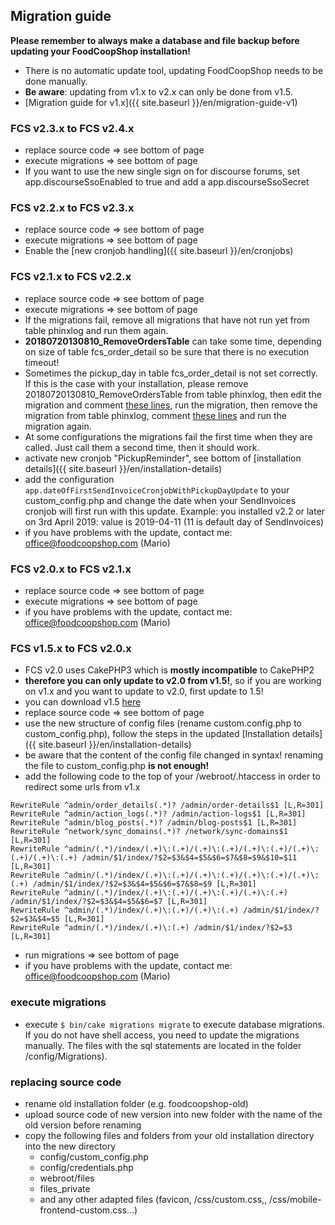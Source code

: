 ## Migration guide

**Please remember to always make a database and file backup before updating your FoodCoopShop installation!**

* There is no automatic update tool, updating FoodCoopShop needs to be done manually.
* **Be aware**: updating from v1.x to v2.x can only be done from v1.5.
* [Migration guide for v1.x]({{ site.baseurl }}/en/migration-guide-v1)

### FCS v2.3.x to FCS v2.4.x
* replace source code => see bottom of page
* execute migrations => see bottom of page
* If you want to use the new single sign on for discourse forums, set app.discourseSsoEnabled to true and add a app.discourseSsoSecret

### FCS v2.2.x to FCS v2.3.x
* replace source code => see bottom of page
* execute migrations => see bottom of page
* Enable the [new cronjob handling]({{ site.baseurl }}/en/cronjobs)

### FCS v2.1.x to FCS v2.2.x
* replace source code => see bottom of page
* execute migrations => see bottom of page
* If the migrations fail, remove all migrations that have not run yet from table phinxlog and run them again.
* **20180720130810_RemoveOrdersTable** can take some time, depending on size of table fcs_order_detail so be sure that there is no execution timeout!
* Sometimes the pickup_day in table fcs_order_detail is not set correctly. If this is the case with your installation, please remove 20180720130810_RemoveOrdersTable from table phinxlog, then edit the migration and comment [these lines](https://github.com/foodcoopshop/foodcoopshop/blob/351d23b295297c91aba0a0e44107ea58609f7d95/config/Migrations/20180720130810_RemoveOrdersTable.php#L77-L84), run the migration, then remove the migration from table phinxlog, comment [these lines](https://github.com/foodcoopshop/foodcoopshop/blob/351d23b295297c91aba0a0e44107ea58609f7d95/config/Migrations/20180720130810_RemoveOrdersTable.php#L13-L75) and run the migration again.
* At some configurations the migrations fail the first time when they are called. Just call them a second time, then it should work.
* activate new cronjob "PickupReminder", see bottom of [installation details]({{ site.baseurl }}/en/installation-details)
* add the configuration `app.dateOfFirstSendInvoiceCronjobWithPickupDayUpdate` to your custom_config.php and change the date when your SendInvoices cronjob will first run with this update. Example: you installed v2.2 or later on 3rd April 2019: value is 2019-04-11 (11 is default day of SendInvoices)
* if you have problems with the update, contact me: office@foodcoopshop.com (Mario)

### FCS v2.0.x to FCS v2.1.x
* replace source code => see bottom of page
* execute migrations => see bottom of page
* if you have problems with the update, contact me: office@foodcoopshop.com (Mario)

### FCS v1.5.x to FCS v2.0.x
* FCS v2.0 uses CakePHP3 which is **mostly incompatible** to CakePHP2
* **therefore you can only update to v2.0 from v1.5!**, so if you are working on v1.x and you want to update to v2.0, first update to 1.5!
* you can download v1.5 [here](https://www.foodcoopshop.com/wp-content/uploads/releases/FoodCoopShop-v1.5.0.zip)
* replace source code => see bottom of page
* use the new structure of config files (rename custom.config.php to custom_config.php), follow the steps in the updated [Installation details]({{ site.baseurl }}/en/installation-details)
* be aware that the content of the config file changed in syntax! renaming the file to custom_config.php **is not enough!**
* add the following code to the top of your /webroot/.htaccess in order to redirect some urls from v1.x

```
RewriteRule ^admin/order_details(.*)? /admin/order-details$1 [L,R=301]
RewriteRule ^admin/action_logs(.*)? /admin/action-logs$1 [L,R=301]
RewriteRule ^admin/blog_posts(.*)? /admin/blog-posts$1 [L,R=301]
RewriteRule ^network/sync_domains(.*)? /network/sync-domains$1 [L,R=301]
RewriteRule ^admin/(.*)/index/(.+)\:(.+)/(.+)\:(.+)/(.+)\:(.+)/(.+)\:(.+)/(.+)\:(.+) /admin/$1/index/?$2=$3&$4=$5&$6=$7&$8=$9&$10=$11 [L,R=301]
RewriteRule ^admin/(.*)/index/(.+)\:(.+)/(.+)\:(.+)/(.+)\:(.+)/(.+)\:(.+) /admin/$1/index/?$2=$3&$4=$5&$6=$7&$8=$9 [L,R=301]
RewriteRule ^admin/(.*)/index/(.+)\:(.+)/(.+)\:(.+)/(.+)\:(.+) /admin/$1/index/?$2=$3&$4=$5&$6=$7 [L,R=301]
RewriteRule ^admin/(.*)/index/(.+)\:(.+)/(.+)\:(.+) /admin/$1/index/?$2=$3&$4=$5 [L,R=301]
RewriteRule ^admin/(.*)/index/(.+)\:(.+) /admin/$1/index/?$2=$3 [L,R=301]
```

* run migrations => see bottom of page
* if you have problems with the update, contact me: office@foodcoopshop.com (Mario)


### execute migrations
* execute ``$ bin/cake migrations migrate`` to execute database migrations. If you do not have shell access, you need to update the migrations manually. The files with the sql statements are located in the folder /config/Migrations).

### replacing source code
* rename old installation folder (e.g. foodcoopshop-old)
* upload source code of new version into new folder with the name of the old version before renaming
* copy the following files and folders from your old installation directory into the new directory
    * config/custom_config.php
    * config/credentials.php
    * webroot/files
    * files_private
    * and any other adapted files (favicon, /css/custom.css,, /css/mobile-frontend-custom.css...)

